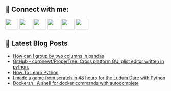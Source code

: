 ## 🔎 Connect with me:
[<img height="32" width="40" src="https://cdn.jsdelivr.net/npm/simple-icons@v5/icons/telegram.svg" />](https://t.me/bullbesh)
[<img height="32" width="40" src="https://cdn.jsdelivr.net/npm/simple-icons@v5/icons/vk.svg" />](https://vk.com/bullbesh)
[<img height="32" width="40" src="https://cdn.jsdelivr.net/npm/simple-icons@v5/icons/twitter.svg" />](https://twitter.com/bullbesh1)
[<img height="32" width="40" src="https://cdn.jsdelivr.net/npm/simple-icons@v5/icons/instagram.svg" />](https://www.instagram.com/bullbesh)
[<img height="32" width="40" src="https://cdn.jsdelivr.net/npm/simple-icons@v5/icons/reddit.svg" />](https://www.reddit.com/user/bullbesh)
[<img height="32" width="40" src="https://cdn.jsdelivr.net/npm/simple-icons@v5/icons/youtube.svg" />](https://www.youtube.com/channel/UCtfjRs6uzgq5mfm8S06WTcg)

## 📕 Latest Blog Posts
<!-- BLOG-POST-LIST:START -->
- [How can I group by two columns in pandas](https://www.reddit.com/r/Python/comments/ty9e4l/how_can_i_group_by_two_columns_in_pandas/)
- [GitHub - corpnewt/ProperTree: Cross platform GUI plist editor written in python.](https://www.reddit.com/r/Python/comments/ty8hba/github_corpnewtpropertree_cross_platform_gui/)
- [How To Learn Python](https://www.reddit.com/r/Python/comments/ty8fp5/how_to_learn_python/)
- [I made a game from scratch in 48 hours for the Ludum Dare with Python](https://www.reddit.com/r/Python/comments/ty6yvn/i_made_a_game_from_scratch_in_48_hours_for_the/)
- [Dockersh : A shell for docker commands with autocomplete](https://www.reddit.com/r/Python/comments/ty6f0a/dockersh_a_shell_for_docker_commands_with/)
<!-- BLOG-POST-LIST:END -->
